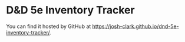 # D&D 5e Inventory Tracker

You can find it hosted by GitHub at https://josh-clark.github.io/dnd-5e-inventory-tracker/.
